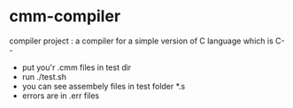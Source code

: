 # cmm-compiler
compiler project : a compiler for a simple version of C language which is C--
* put you'r .cmm files in test dir
* run ./test.sh
* you can see assembely files in test folder *.s
* errors are in .err files
